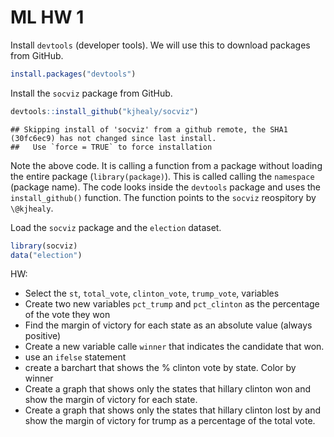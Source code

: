 ML HW 1
================

Install `devtools` (developer tools). We will use this to download packages from GitHub.

``` r
install.packages("devtools")
```

Install the `socviz` package from GitHub.

``` r
devtools::install_github("kjhealy/socviz")
```

    ## Skipping install of 'socviz' from a github remote, the SHA1 (30fc6ec9) has not changed since last install.
    ##   Use `force = TRUE` to force installation

Note the above code. It is calling a function from a package without loading the entire package (`library(package)`). This is called calling the `namespace` (package name). The code looks inside the `devtools` package and uses the `install_github()` function. The function points to the `socviz` reospitory by `\@kjhealy`.

Load the `socviz` package and the `election` dataset.

``` r
library(socviz)
data("election")
```

HW:

-   Select the `st`, `total_vote`, `clinton_vote`, `trump_vote`, variables
-   Create two new variables `pct_trump` and `pct_clinton` as the percentage of the vote they won
-   Find the margin of victory for each state as an absolute value (always positive)
-   Create a new variable calle `winner` that indicates the candidate that won.
-   use an `ifelse` statement
-   create a barchart that shows the % clinton vote by state. Color by winner
-   Create a graph that shows only the states that hillary clinton won and show the margin of victory for each state.
-   Create a graph that shows only the states that hillary clinton lost by and show the margin of victory for trump as a percentage of the total vote.
